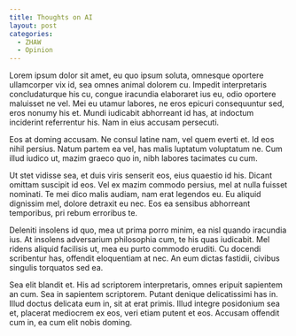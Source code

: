```yaml
---
title: Thoughts on AI
layout: post
categories:
  - ZHAW
  - Opinion
---
```


Lorem ipsum dolor sit amet, eu quo ipsum soluta, omnesque oportere ullamcorper vix id, sea omnes animal dolorem cu. Impedit interpretaris concludaturque his cu, congue iracundia elaboraret ius eu, odio oportere maluisset ne vel. Mei eu utamur labores, ne eros epicuri consequuntur sed, eros nonumy his et. Mundi iudicabit abhorreant id has, at indoctum inciderint referrentur his. Nam in eius accusam persecuti.

Eos at doming accusam. Ne consul latine nam, vel quem everti et. Id eos nihil persius. Natum partem ea vel, has malis luptatum voluptatum ne. Cum illud iudico ut, mazim graeco quo in, nibh labores tacimates cu cum.

Ut stet vidisse sea, et duis viris senserit eos, eius quaestio id his. Dicant omittam suscipit id eos. Vel ex mazim commodo persius, mel at nulla fuisset nominati. Te mei dico malis audiam, nam erat legendos eu. Eu aliquid dignissim mel, dolore detraxit eu nec. Eos ea sensibus abhorreant temporibus, pri rebum erroribus te.

Deleniti insolens id quo, mea ut prima porro minim, ea nisl quando iracundia ius. At insolens adversarium philosophia cum, te his quas iudicabit. Mel ridens aliquid facilisis ut, mea eu purto commodo eruditi. Cu docendi scribentur has, offendit eloquentiam at nec. An eum dictas fastidii, civibus singulis torquatos sed ea.

Sea elit blandit et. His ad scriptorem interpretaris, omnes eripuit sapientem an cum. Sea in sapientem scriptorem. Putant denique delicatissimi has in. Illud doctus delicata eum in, sit at erat primis. Illud integre posidonium sea et, placerat mediocrem ex eos, veri etiam putent et eos. Accusam offendit cum in, ea cum elit nobis doming.